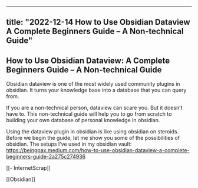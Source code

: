 
---
title: "2022-12-14 How to Use Obsidian Dataview A Complete Beginners Guide – A Non-technical Guide"
---



## How to Use Obsidian Dataview: A Complete Beginners Guide – A Non-technical Guide
Obsidian dataview is one of the most widely used community plugins in obsidian. It turns your knowledge base into a database that you can query from.

If you are a non-technical person, dataview can scare you. But it doesn’t have to. This non-technical guide will help you to go from scratch to building your own database of personal knowledge in obsidian.

Using the dataview plugin in obsidian is like using obsidian on steroids. Before we begin the guide, let me show you some of the possibilities of obsidian. The setups I’ve used in my obsidian vault:
https://beingpax.medium.com/how-to-use-obsidian-dataview-a-complete-beginners-guide-2a275c274936

[[- InternetScrap]]

[[Obsidian]]